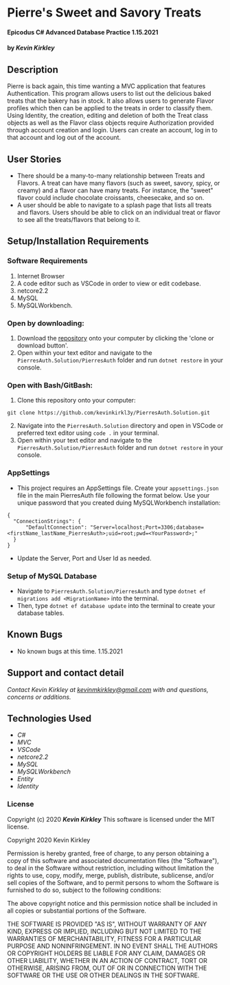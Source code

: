 # Pierre's Sweet and Savory Treats

#### Epicodus C# Advanced Database Practice 1.15.2021

#### by _**Kevin Kirkley**_

## Description
Pierre is back again, this time wanting a MVC application that features Authentication. This program allows users to list out the delicious baked treats that the bakery has in stock. It also allows users to generate Flavor profiles which then can be applied to the treats in order to classify them. Using Identity, the creation, editing and deletion of both the Treat class objects as well as the Flavor class objects require Authorization provided through account creation and login. Users can create an account, log in to that account and log out of the account. 

## User Stories

* There should be a many-to-many relationship between Treats and Flavors. A treat can have many flavors (such as sweet, savory, spicy, or creamy) and a flavor can have many treats. For instance, the "sweet" flavor could include chocolate croissants, cheesecake, and so on.
* A user should be able to navigate to a splash page that lists all treats and flavors. Users should be able to click on an individual treat or flavor to see all the treats/flavors that belong to it.

## Setup/Installation Requirements

### Software Requirements
1. Internet Browser
2. A code editor such as VSCode in order to view or edit codebase. 
3. netcore2.2
4. MySQL
5. MySQLWorkbench.

### Open by downloading:
1. Download the [repository](https://github.com/kevinkirkl3y/PierresAuth.Solution.git) onto your computer by clicking the 'clone or download button'.
2. Open within your text editor and navigate to the `PierresAuth.Solution/PierresAuth` folder and run `dotnet restore` in your console.

### Open with Bash/GitBash:
1. Clone this repository onto your computer: 
```
git clone https://github.com/kevinkirkl3y/PierresAuth.Solution.git
```
2. Navigate into the `PierresAuth.Solution` directory and open in VSCode or preferred text editor using `code .` in your terminal.
3. Open within your text editor and navigate to the `PierresAuth.Solution/PierresAuth` folder and run `dotnet restore` in your console.

### AppSettings
* This project requires an AppSettings file. Create your `appsettings.json` file in the main PierresAuth file following the format below. Use your unique password that you created duing MySQLWorkbench installation:

```  
{
  "ConnectionStrings": {
      "DefaultConnection": "Server=localhost;Port=3306;database=<firstName_lastName_PierresAuth>;uid=root;pwd=<YourPassword>;"
  }
} 
```
* Update the Server, Port and User Id as needed.
### Setup of MySQL Database 

* Navigate to `PierresAuth.Solution/PierresAuth` and type `dotnet ef migrations add <MigrationName>` into the terminal. 
* Then, type `dotnet ef database update` into the terminal to create your database tables.


## Known Bugs
* No known bugs at this time. 1.15.2021


## Support and contact detail

_Contact Kevin Kirkley at [kevinmkirkley@gmail.com](mailto:kevinmkirkley@gmail.com) with and questions, concerns or additions._


## Technologies Used 

* _C#_
* _MVC_
* _VSCode_
* _netcore2.2_
* _MySQL_
* _MySQLWorkbench_
* _Entity_
* _Identity_


### License

Copyright (c) 2020 **_Kevin Kirkley_**
This software is licensed under the MIT license.

Copyright 2020 Kevin Kirkley

Permission is hereby granted, free of charge, to any person obtaining a copy of this software and associated documentation files (the "Software"), to deal in the Software without restriction, including without limitation the rights to use, copy, modify, merge, publish, distribute, sublicense, and/or sell copies of the Software, and to permit persons to whom the Software is furnished to do so, subject to the following conditions:

The above copyright notice and this permission notice shall be included in all copies or substantial portions of the Software.

THE SOFTWARE IS PROVIDED "AS IS", WITHOUT WARRANTY OF ANY KIND, EXPRESS OR IMPLIED, INCLUDING BUT NOT LIMITED TO THE WARRANTIES OF MERCHANTABILITY, FITNESS FOR A PARTICULAR PURPOSE AND NONINFRINGEMENT. IN NO EVENT SHALL THE AUTHORS OR COPYRIGHT HOLDERS BE LIABLE FOR ANY CLAIM, DAMAGES OR OTHER LIABILITY, WHETHER IN AN ACTION OF CONTRACT, TORT OR OTHERWISE, ARISING FROM, OUT OF OR IN CONNECTION WITH THE SOFTWARE OR THE USE OR OTHER DEALINGS IN THE SOFTWARE.